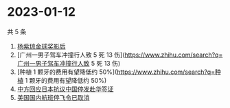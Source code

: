 # 2023-01-12

共 5 条

<!-- BEGIN ZHIHUSEARCH -->
<!-- 最后更新时间 Thu Jan 12 2023 06:07:33 GMT+0800 (China Standard Time) -->
1. [杨紫琼金球奖影后](https://www.zhihu.com/search?q=杨紫琼金球奖影后)
1. [广州一男子驾车冲撞行人致 5 死 13 伤](https://www.zhihu.com/search?q=广州一男子驾车冲撞行人致 5 死 13 伤)
1. [种植 1 颗牙的费用有望降低约 50%](https://www.zhihu.com/search?q=种植 1 颗牙的费用有望降低约 50%)
1. [中方回应日本抗议中国停发赴华签证](https://www.zhihu.com/search?q=中方回应日本抗议中国停发赴华签证)
1. [美国国内航班停飞令已取消](https://www.zhihu.com/search?q=美国国内航班停飞令已取消)
<!-- END ZHIHUSEARCH -->
